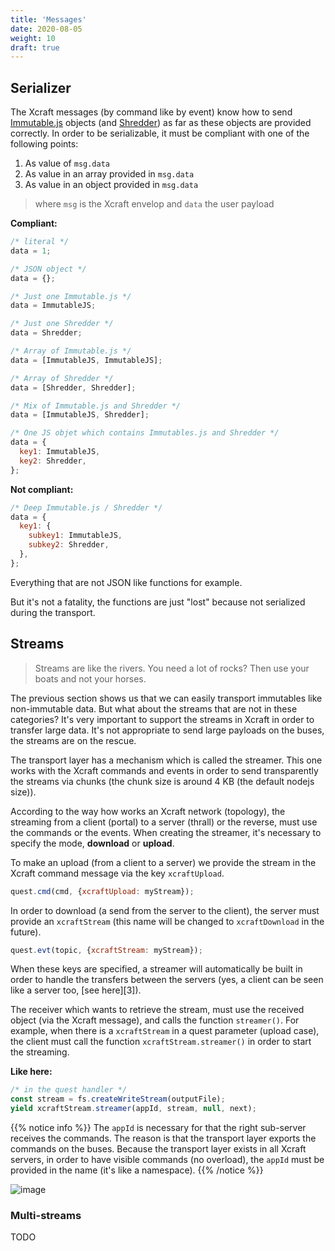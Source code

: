 ```yaml
---
title: 'Messages'
date: 2020-08-05
weight: 10
draft: true
---
```


## Serializer

The Xcraft messages (by command like by event) know how to send
[Immutable.js][1] objects (and [Shredder][2]) as far as these objects are
provided correctly. In order to be serializable, it must be compliant with one
of the following points:

1. As value of `msg.data`
2. As value in an array provided in `msg.data`
3. As value in an object provided in `msg.data`

> where `msg` is the Xcraft envelop and `data` the user payload

**Compliant:**

```js
/* literal */
data = 1;

/* JSON object */
data = {};

/* Just one Immutable.js */
data = ImmutableJS;

/* Just one Shredder */
data = Shredder;

/* Array of Immutable.js */
data = [ImmutableJS, ImmutableJS];

/* Array of Shredder */
data = [Shredder, Shredder];

/* Mix of Immutable.js and Shredder */
data = [ImmutableJS, Shredder];

/* One JS objet which contains Immutables.js and Shredder */
data = {
  key1: ImmutableJS,
  key2: Shredder,
};
```

**Not compliant:**

```js
/* Deep Immutable.js / Shredder */
data = {
  key1: {
    subkey1: ImmutableJS,
    subkey2: Shredder,
  },
};
```

Everything that are not JSON like functions for example.

But it's not a fatality, the functions are just "lost" because not serialized
during the transport.

## Streams

> Streams are like the rivers. You need a lot of rocks? Then use your boats and
> not your horses.

The previous section shows us that we can easily transport immutables like
non-immutable data. But what about the streams that are not in these categories?
It's very important to support the streams in Xcraft in order to transfer large
data. It's not appropriate to send large payloads on the buses, the streams are
on the rescue.

The transport layer has a mechanism which is called the streamer. This one works
with the Xcraft commands and events in order to send transparently the streams
via chunks (the chunk size is around 4 KB (the default nodejs size)).

According to the way how works an Xcraft network (topology), the streaming from
a client (portal) to a server (thrall) or the reverse, must use the commands or
the events. When creating the streamer, it's necessary to specify the mode,
**download** or **upload**.

To make an upload (from a client to a server) we provide the stream in the
Xcraft command message via the key `xcraftUpload`.

```js
quest.cmd(cmd, {xcraftUpload: myStream});
```

In order to download (a send from the server to the client), the server must
provide an `xcraftStream` (this name will be changed to `xcraftDownload` in the
future).

```js
quest.evt(topic, {xcraftStream: myStream});
```

When these keys are specified, a streamer will automatically be built in order
to handle the transfers between the servers (yes, a client can be seen like a
server too, [see here][3]).

The receiver which wants to retrieve the stream, must use the received object
(via the Xcraft message), and calls the function `streamer()`. For example, when
there is a `xcraftStream` in a quest parameter (upload case), the client must
call the function `xcraftStream.streamer()` in order to start the streaming.

**Like here:**

```js
/* in the quest handler */
const stream = fs.createWriteStream(outputFile);
yield xcraftStream.streamer(appId, stream, null, next);
```

{{% notice info %}} The `appId` is necessary for that the right sub-server
receives the commands. The reason is that the transport layer exports the
commands on the buses. Because the transport layer exists in all Xcraft servers,
in order to have visible commands (no overload), the `appId` must be provided in
the name (it's like a namespace). {{% /notice %}}

![image](/img/transport.png)

### Multi-streams

TODO

[1]: https://immutable-js.github.io/immutable-js/
[2]: https://github.com/Xcraft-Inc/xcraft-core-shredder
